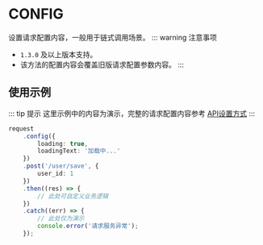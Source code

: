 # CONFIG <Badge type="tip" text="已发布" />
设置请求配置内容，一般用于链式调用场景。
::: warning 注意事项
+ `1.3.0` 及以上版本支持。
+ 该方法的配置内容会覆盖旧版请求配置参数内容。
:::

## 使用示例
::: tip 提示
这里示例中的内容为演示，完整的请求配置内容参考 [API设置方式](/config/request#api设置方式)
:::
```ts
request
    .config({
        loading: true,
        loadingText: '加载中...'
    })
    .post('/user/save', {
	    user_id: 1
    })
	.then((res) => {
		// 此处可自定义业务逻辑
	})
	.catch((err) => {
		// 此处仅为演示
		console.error('请求服务异常');
	});
```